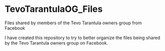 # TevoTarantulaOG_Files
Files shared by members of the Tevo Tarantula owners group from Facebook

I have created this repository to try to better organize the files being shared by the Tevo Tarantula owners group on Facebook.
